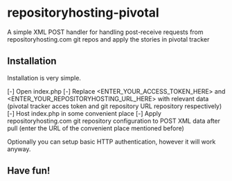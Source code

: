 repositoryhosting-pivotal
=========================

A simple XML POST handler for handling post-receive requests from repositoryhosting.com git repos and apply the stories in pivotal tracker

## Installation

Installation is very simple.

[-] Open index.php
[-] Replace <ENTER_YOUR_ACCESS_TOKEN_HERE> and <ENTER_YOUR_REPOSITORYHOSTING_URL_HERE> with relevant data (pivotal tracker acces token and git repository URL repository respectively)
[-] Host index.php in some convenient place
[-] Apply repositoryhosting.com git repository configuration to POST XML data after pull (enter the URL of the convenient place mentioned before)

Optionally you can setup basic HTTP authentication, however it will work anyway.

## Have fun!
